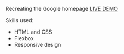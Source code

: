 Recreating the Google homepage
[LIVE DEMO](https://alexisddang.github.io/google-homepage/)

Skills used:
- HTML and CSS
- Flexbox
- Responsive design 